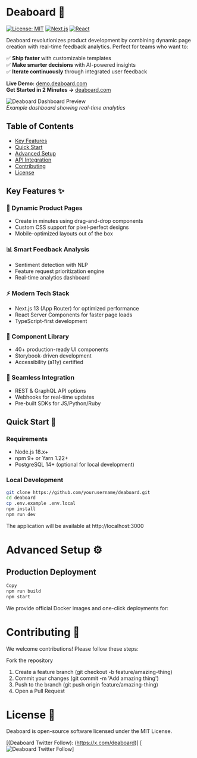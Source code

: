 # Deaboard 🚀

[![License: MIT](https://img.shields.io/badge/License-MIT-blue.svg)](https://opensource.org/licenses/MIT)
[![Next.js](https://img.shields.io/badge/Next.js-13.5-blue?logo=next.js)](https://nextjs.org/)
[![React](https://img.shields.io/badge/React-18-blue?logo=react)](https://react.dev/)

Deaboard revolutionizes product development by combining dynamic page creation with real-time feedback analytics. Perfect for teams who want to:

✅ **Ship faster** with customizable templates  
✅ **Make smarter decisions** with AI-powered insights  
✅ **Iterate continuously** through integrated user feedback

**Live Demo:** [demo.deaboard.com](https://demo.deaboard.com)  
**Get Started in 2 Minutes →** [deaboard.com](https://deaboard.com)

![Deaboard Dashboard Preview](https://example.com/preview-image.jpg)  
_Example dashboard showing real-time analytics_

## Table of Contents

- [Key Features](#key-features)
- [Quick Start](#quick-start)
- [Advanced Setup](#advanced-setup)
- [API Integration](#api-integration)
- [Contributing](#contributing)
- [License](#license)

## Key Features ✨

### 🎯 Dynamic Product Pages

- Create in minutes using drag-and-drop components
- Custom CSS support for pixel-perfect designs
- Mobile-optimized layouts out of the box

### 📊 Smart Feedback Analysis

- Sentiment detection with NLP
- Feature request prioritization engine
- Real-time analytics dashboard

### ⚡ Modern Tech Stack

- Next.js 13 (App Router) for optimized performance
- React Server Components for faster page loads
- TypeScript-first development

### 🧩 Component Library

- 40+ production-ready UI components
- Storybook-driven development
- Accessibility (a11y) certified

### 🔌 Seamless Integration

- REST & GraphQL API options
- Webhooks for real-time updates
- Pre-built SDKs for JS/Python/Ruby

## Quick Start 🚦

### Requirements

- Node.js 18.x+
- npm 9+ or Yarn 1.22+
- PostgreSQL 14+ (optional for local development)

### Local Development

```bash
git clone https://github.com/yourusername/deaboard.git
cd deaboard
cp .env.example .env.local
npm install
npm run dev
```

The application will be available at http://localhost:3000

# Advanced Setup ⚙️

## Production Deployment

```bash
Copy
npm run build
npm start
```

We provide official Docker images and one-click deployments for:

# Contributing 🤝

We welcome contributions! Please follow these steps:

Fork the repository

1. Create a feature branch (git checkout -b feature/amazing-thing)
2. Commit your changes (git commit -m 'Add amazing thing')
3. Push to the branch (git push origin feature/amazing-thing)
4. Open a Pull Request

# License 📄

Deaboard is open-source software licensed under the MIT License.

[(Deaboard Twitter Follow): (https://x.com/deaboard)]
[![Deaboard Twitter Follow](https://x.com/deaboard)]
